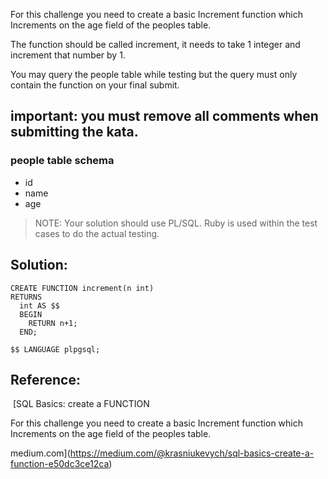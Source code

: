 For this challenge you need to create a basic Increment function which Increments on the age field of the peoples table.

The function should be called increment, it needs to take 1 integer and increment that number by 1.

You may query the people table while testing but the query must only contain the function on your final submit.

## important: you must remove all comments when submitting the kata.

### people table schema

-   id
-   name
-   age

> NOTE: Your solution should use PL/SQL. Ruby is used within the test cases to do the actual testing.  
>   

## Solution:

```
CREATE FUNCTION increment(n int) 
RETURNS 
  int AS $$
  BEGIN 
    RETURN n+1;
  END;

$$ LANGUAGE plpgsql;
```

## Reference:

 [SQL Basics: create a FUNCTION

For this challenge you need to create a basic Increment function which Increments on the age field of the peoples table.

medium.com](https://medium.com/@krasniukevych/sql-basics-create-a-function-e50dc3ce12ca)